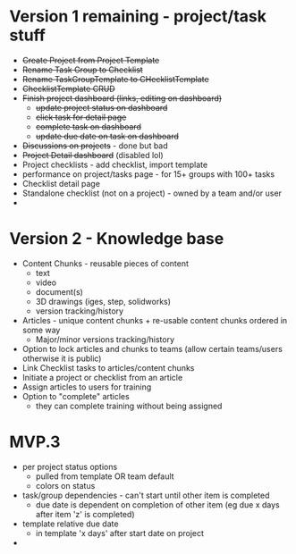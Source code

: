 # Version 1 remaining - project/task stuff
* ~~Create Project from Project Template~~
* ~~Rename Task Group to Checklist~~
* ~~Rename TaskGroupTemplate to CHecklistTemplate~~
* ~~ChecklistTemplate CRUD~~
* ~~Finish project dashboard (links, editing on dashboard)~~
  * ~~update project status on dashboard~~
  * ~~click task for detail page~~
  * ~~complete task on dashboard~~
  * ~~update due date on task on dashboard~~
* ~~Discussions on projects~~ - done but bad
* ~~Project Detail dashboard~~ (disabled lol)
* Project checklists - add checklist, import template
* performance on project/tasks page - for 15+ groups with 100+ tasks
* Checklist detail page
* Standalone checklist (not on a project) - owned by a team and/or user
* 
# Version 2 - Knowledge base
* Content Chunks - reusable pieces of content
  * text
  * video
  * document(s)
  * 3D drawings (iges, step, solidworks)
  * version tracking/history
* Articles - unique content chunks + re-usable content chunks ordered in some way
  * Major/minor versions tracking/history
* Option to lock articles and chunks to teams (allow certain teams/users otherwise it is public)
* Link Checklist tasks to articles/content chunks
* Initiate a project or checklist from an article
* Assign articles to users for training
* Option to "complete" articles
  * they can complete training without being assigned

# MVP.3
* per project status options
  * pulled from template OR team default
  * colors on status
* task/group dependencies - can't start until other item is completed
  * due date is dependent on completion of other item (eg due x days after item 'z' is completed)
* template relative due date
  * in template 'x days' after start date on project
* 
